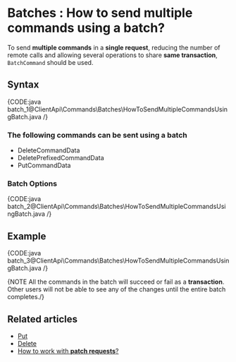 # Batches : How to send multiple commands using a batch?

To send **multiple commands** in a **single request**, reducing the number of remote calls and allowing several operations to share **same transaction**, `BatchCommand` should be used.

## Syntax

{CODE:java batch_1@ClientApi\Commands\Batches\HowToSendMultipleCommandsUsingBatch.java /}

### The following commands can be sent using a batch


* DeleteCommandData
* DeletePrefixedCommandData
* PutCommandData

<!--
TODO

* DeleteAttachmentCommandData
* PutAttachmentCommandData
* PatchCommandData
-->

### Batch Options

{CODE:java batch_2@ClientApi\Commands\Batches\HowToSendMultipleCommandsUsingBatch.java /}


## Example

{CODE:java batch_3@ClientApi\Commands\Batches\HowToSendMultipleCommandsUsingBatch.java /}

{NOTE All the commands in the batch will succeed or fail as a **transaction**. Other users will not be able to see any of the changes until the entire batch completes./}

## Related articles

- [Put](../../../client-api/commands/documents/put)   
- [Delete](../../../client-api/commands/documents/delete)   
- [How to work with **patch requests**?](../../../client-api/operations/patch/single-doc-patch-operation)   
